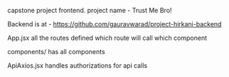 capstone project frontend.
project name - Trust Me Bro!

Backend is at - https://github.com/gauravwarad/project-hirkani-backend

App.jsx
    all the routes defined
    which route will call which component

components/
    has all components

ApiAxios.jsx
    handles authorizations for api calls
